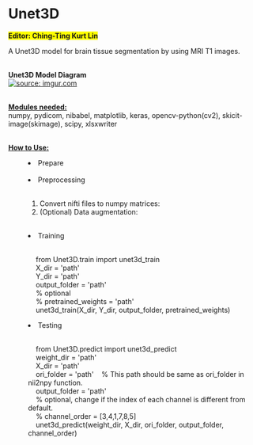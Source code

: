 # Unet3D
<span style="background-color:#FFFF00"><strong>Editor: Ching-Ting Kurt Lin</strong></span><br>

A Unet3D model for brain tissue segmentation by using MRI T1 images.<br><br>

<strong>Unet3D Model Diagram</strong><br>
<a href="https://imgur.com/juLtdhU"><img src="https://i.imgur.com/juLtdhU.png" title="source: imgur.com" /></a>

<br><strong><u>Modules needed:</u></strong><br>
numpy, pydicom, nibabel, matplotlib, keras, opencv-python(cv2), skicit-image(skimage), scipy, xlsxwriter

<br><strong><u>How to Use:</u></strong><br>
<menu><li>Prepare</li><br>
<li>Preprocessing</li><br>
  <ol><li>Convert nifti files to numpy matrices:</li>
  <li>(Optional) Data augmentation:</li></ol><br>
<li>Training</li><br>
<p>&nbsp;&nbsp;&nbsp;&nbsp;from Unet3D.train import unet3d_train<br>
&nbsp;&nbsp;&nbsp;&nbsp;X_dir = 'path'<br>
&nbsp;&nbsp;&nbsp;&nbsp;Y_dir = 'path'<br>
&nbsp;&nbsp;&nbsp;&nbsp;output_folder = 'path'<br>
&nbsp;&nbsp;&nbsp;&nbsp;% optional<br>
&nbsp;&nbsp;&nbsp;&nbsp;% pretrained_weights = 'path'<br>
&nbsp;&nbsp;&nbsp;&nbsp;unet3d_train(X_dir, Y_dir, output_folder, pretrained_weights)</p>
  
<li>Testing</li><br>
<p>&nbsp;&nbsp;&nbsp;&nbsp;from Unet3D.predict import unet3d_predict<br>
&nbsp;&nbsp;&nbsp;&nbsp;weight_dir = 'path'<br>
&nbsp;&nbsp;&nbsp;&nbsp;X_dir = 'path'<br>
&nbsp;&nbsp;&nbsp;&nbsp;ori_folder = 'path'&nbsp;&nbsp;&nbsp;&nbsp;% This path should be same as ori_folder in nii2npy function.<br> 
&nbsp;&nbsp;&nbsp;&nbsp;output_folder = 'path'<br> 
&nbsp;&nbsp;&nbsp;&nbsp;% optional, change if the index of each channel is different from default.<br>
&nbsp;&nbsp;&nbsp;&nbsp;% channel_order = [3,4,1,7,8,5]<br>
&nbsp;&nbsp;&nbsp;&nbsp;unet3d_predict(weight_dir, X_dir, ori_folder, output_folder, channel_order)</p></menu>
